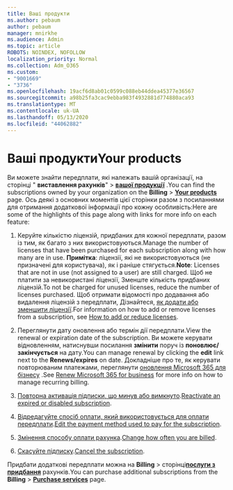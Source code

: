 ```yaml
---
title: Ваші продукти
ms.author: pebaum
author: pebaum
manager: mnirkhe
ms.audience: Admin
ms.topic: article
ROBOTS: NOINDEX, NOFOLLOW
localization_priority: Normal
ms.collection: Adm_O365
ms.custom:
- "9001669"
- "3736"
ms.openlocfilehash: 19acf6d8ab01c0599c088eb44ddea45377e36567
ms.sourcegitcommit: a98b25fa3cac9ebba983f4932881d774880aca93
ms.translationtype: MT
ms.contentlocale: uk-UA
ms.lasthandoff: 05/13/2020
ms.locfileid: "44062882"
---
```

# <a name="your-products"></a><span data-ttu-id="83d7c-102">Ваші продукти</span><span class="sxs-lookup"><span data-stu-id="83d7c-102">Your products</span></span>

<span data-ttu-id="83d7c-103">Ви можете знайти передплати, які належать вашій організації, на сторінці " **виставлення рахунків**"  >  **[вашої продукції](https://go.microsoft.com/fwlink/p/?linkid=842054)** .</span><span class="sxs-lookup"><span data-stu-id="83d7c-103">You can find the subscriptions owned by your organization on the **Billing** > **[Your products](https://go.microsoft.com/fwlink/p/?linkid=842054)** page.</span></span> <span data-ttu-id="83d7c-104">Ось деякі з основних моментів цієї сторінки разом з посиланнями для отримання додаткової інформації про кожну особливість:</span><span class="sxs-lookup"><span data-stu-id="83d7c-104">Here are some of the highlights of this page along with links for more info on each feature:</span></span>

1. <span data-ttu-id="83d7c-105">Керуйте кількістю ліцензій, придбаних для кожної передплати, разом із тим, як багато з них використовуються.</span><span class="sxs-lookup"><span data-stu-id="83d7c-105">Manage the number of licenses that have been purchased for each subscription along with how many are in use.</span></span>  <span data-ttu-id="83d7c-106">**Примітка**: ліцензії, які не використовуються (не призначені для користувача), як і раніше стягується.</span><span class="sxs-lookup"><span data-stu-id="83d7c-106">**Note**: Licenses that are not in use (not assigned to a user) are still charged.</span></span>  <span data-ttu-id="83d7c-107">Щоб не платити за невикористані ліцензії, Зменште кількість придбаних ліцензій.</span><span class="sxs-lookup"><span data-stu-id="83d7c-107">To not be charged for unused licenses, reduce the number of licenses purchased.</span></span> <span data-ttu-id="83d7c-108">Щоб отримати відомості про додавання або видалення ліцензій з передплати, Дізнайтеся, [як додати або зменшити ліцензії](https://docs.microsoft.com/alchemyinsights/how-to-add-or-reduce-licenses).</span><span class="sxs-lookup"><span data-stu-id="83d7c-108">For information on how to add or remove licenses from a subscription, see [How to add or reduce licenses](https://docs.microsoft.com/alchemyinsights/how-to-add-or-reduce-licenses).</span></span>

2. <span data-ttu-id="83d7c-109">Переглянути дату оновлення або термін дії передплати.</span><span class="sxs-lookup"><span data-stu-id="83d7c-109">View the renewal or expiration date of the subscription.</span></span>  <span data-ttu-id="83d7c-110">Ви можете керувати відновленням, натиснувши посилання **змінити** поруч із **поновлює/закінчується** на дату.</span><span class="sxs-lookup"><span data-stu-id="83d7c-110">You can manage renewal by clicking the **edit** link next to the **Renews/expires** on date.</span></span>  <span data-ttu-id="83d7c-111">Докладніше про те, як керувати повторюваним платежами, переглянути [оновлення Microsoft 365 для бізнесу](https://go.microsoft.com/fwlink/?linkid=2119216) .</span><span class="sxs-lookup"><span data-stu-id="83d7c-111">See [Renew Microsoft 365 for business](https://go.microsoft.com/fwlink/?linkid=2119216) for more info on how to manage recurring billing.</span></span>

3. <span data-ttu-id="83d7c-112">[Повторна активація підписки, що минув або вимкнуто](https://go.microsoft.com/fwlink/?linkid=2117519).</span><span class="sxs-lookup"><span data-stu-id="83d7c-112">[Reactivate an expired or disabled subscription](https://go.microsoft.com/fwlink/?linkid=2117519).</span></span>

4. <span data-ttu-id="83d7c-113">[Відредагуйте спосіб оплати, який використовується для оплати передплати](https://go.microsoft.com/fwlink/?linkid=2117167).</span><span class="sxs-lookup"><span data-stu-id="83d7c-113">[Edit the payment method used to pay for the subscription](https://go.microsoft.com/fwlink/?linkid=2117167).</span></span>

5. <span data-ttu-id="83d7c-114">[Змінення способу оплати рахунка](https://go.microsoft.com/fwlink/?linkid=2119112).</span><span class="sxs-lookup"><span data-stu-id="83d7c-114">[Change how often you are billed](https://go.microsoft.com/fwlink/?linkid=2119112).</span></span>

6. <span data-ttu-id="83d7c-115">[Скасуйте підписку](https://go.microsoft.com/fwlink/?linkid=2119113).</span><span class="sxs-lookup"><span data-stu-id="83d7c-115">[Cancel the subscription](https://go.microsoft.com/fwlink/?linkid=2119113).</span></span>

<span data-ttu-id="83d7c-116">Придбати додаткові передплати можна на **Billing**  >  сторінці[**послуги з придбання**](https://go.microsoft.com/fwlink/p/?linkid=868433) рахунків.</span><span class="sxs-lookup"><span data-stu-id="83d7c-116">You can purchase additional subscriptions from the **Billing** > [**Purchase services**](https://go.microsoft.com/fwlink/p/?linkid=868433) page.</span></span>
